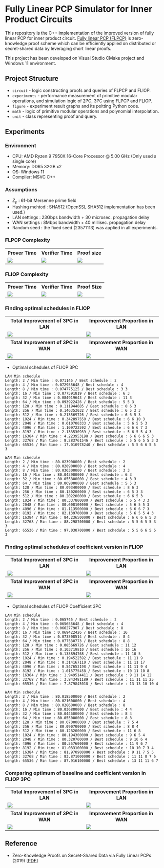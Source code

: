 # Fully Linear PCP Simulator for Inner Product Circuits

This repository is the C++ implementation of the improved version of fully linear PCP for inner product circuit.
[Fully linear PCP (FLPCP)](https://eprint.iacr.org/2019/188.pdf) is zero-knowledge proof scheme which can be efficiently applied on distributed or secret-shared data by leveraging short linear proofs.

This project has been developed on Visual Studio CMake project and Windows 11 environment.

## Project Structure

* `circuit` - logic constructing proofs and queries of FLPCP and FLIOP.
* `experiments` - performance measurement of primitive modular operations, and simulation logic of 2PC, 3PC using FLPCP and FLIOP.
* `figure` - experiment result graphs and its poltting Python code.
* `math` - logic of primitive modular operations and polynomial interpolation.
* `unit` - class representing proof and query.

## Experiments

### Environment

* CPU: AMD Ryzen 9 7950X 16-Core Processor @ 5.00 GHz (Only used a single core)
* Memory: DDR5 32GB x2
* OS: Windows 11
* Compiler: MSVC C++

### Assumptions

* $Z_p$ : 61-bit Mersenne prime field
* Hashing mehtod : SHA512 (OpenSSL SHA512 implementation has been used.)
* LAN settings : 23Gbps bandwidth + 30 microsec. propagation delay
* WAN settings : 8Mbps bandwidth + 40 millisec. propagation delay
* Random seed : the fixed seed (23571113) was applied in all experiments.

### FLPCP Complexity

<div align="center">
  <table>
    <tr>
      <th> Prover Time </th>
      <th> Verifier Time </th>
      <th> Proof size </th>
    </tr>
    <tr>
      <td> <img src="./figure/FLPCP/prover_time.png" /> </td>
      <td> <img src="./figure/FLPCP/verifier_time.png" /> </td>
      <td> <img src="./figure/FLPCP/proof_size.png" /> </td>
    </tr>
  </table>
</div>

### FLIOP Complexity

<div align="center">
  <table>
    <tr>
      <th> Prover Time </th>
      <th> Verifier Time </th>
      <th> Proof Size </th>
    </tr>
    <tr>
      <td> <img src="./figure/FLIOP/prover_time.png" /> </td>
      <td> <img src="./figure/FLIOP/verifier_time.png" /> </td>
      <td> <img src="./figure/FLIOP/proof_size.png" /> </td>
    </tr>
  </table>
</div>

### Finding optimal schedules in FLIOP

<div align="center">
  <table>
    <tr>
      <th> Total Improvement of 3PC in LAN </th>
      <th> Improvement Proportion in LAN </th>
    </tr>
    <tr>
      <td> <img src="./figure/mpc_baseline/3pc_lan_total.png" /> </td>
      <td> <img src="./figure/mpc_baseline/lan_portion.png" /> </td>
    </tr>
    <tr>
      <th> Total Improvement of 3PC in WAN </th>
      <th> Improvement Proportion in WAN </th>
    </tr>
    <tr>
      <td> <img src="./figure/mpc_baseline/3pc_Wan_total.png" /> </td>
      <td> <img src="./figure/mpc_baseline/Wan_portion.png" /> </td>
    </tr>
  </table>
</div>

* Optimal schedules of FLIOP 3PC

```
LAN Min schedule
Length: 2 / Min time : 0.071145 / Best schedule : 2
Length: 4 / Min time : 0.072955648 / Best schedule : 4
Length: 8 / Min time : 0.074775125 / Best schedule : 3 3
Length: 16 / Min time : 0.077591819 / Best schedule : 6 3
Length: 32 / Min time : 0.084919643 / Best schedule : 11 3
Length: 64 / Min time : 0.093922426 / Best schedule : 5 5 3
Length: 128 / Min time : 0.111944685 / Best schedule : 8 6 3
Length: 256 / Min time : 0.146353032 / Best schedule : 6 5 3 3
Length: 512 / Min time : 0.213569726 / Best schedule : 6 6 5 3
Length: 1024 / Min time : 0.342897550 / Best schedule : 6 6 10 3
Length: 2048 / Min time : 0.610700333 / Best schedule : 5 6 5 5 3
Length: 4096 / Min time : 1.109722592 / Best schedule : 6 6 6 7 3
Length: 8192 / Min time : 2.133530939 / Best schedule : 5 6 5 5 4 3
Length: 16384 / Min time : 4.223953198 / Best schedule : 6 6 6 6 5 3
Length: 32768 / Min time : 8.283761546 / Best schedule : 5 5 6 5 5 3 3
Length: 65536 / Min time : 17.010978240 / Best schedule : 5 5 6 6 5 5 3

WAN Min schedule
Length: 2 / Min time : 80.023900000 / Best schedule : 2
Length: 4 / Min time : 80.028900000 / Best schedule : 4
Length: 8 / Min time : 80.036300000 / Best schedule : 3 3
Length: 16 / Min time : 80.043900000 / Best schedule : 6 3
Length: 32 / Min time : 80.055800000 / Best schedule : 4 3 3
Length: 64 / Min time : 80.069000000 / Best schedule : 5 5 3
Length: 128 / Min time : 80.093400000 / Best schedule : 8 6 3
Length: 256 / Min time : 80.130200000 / Best schedule : 6 5 3 3
Length: 512 / Min time : 80.202200000 / Best schedule : 6 6 5 3
Length: 1024 / Min time : 80.337800000 / Best schedule : 6 5 4 3 3
Length: 2048 / Min time : 80.608100000 / Best schedule : 5 6 5 5 3
Length: 4096 / Min time : 81.113500000 / Best schedule : 6 6 6 7 3
Length: 8192 / Min time : 82.139700000 / Best schedule : 5 6 5 5 4 3
Length: 16384 / Min time : 84.236500000 / Best schedule : 6 6 6 6 5 3
Length: 32768 / Min time : 88.298700000 / Best schedule : 5 5 6 5 5 3 3
Length: 65536 / Min time : 97.030700000 / Best schedule : 5 5 6 6 5 5 3
```

### Finding optimal schedules of coefficient version in FLIOP

<div align="center">
  <table>
    <tr>
      <th> Total Improvement of 3PC in LAN </th>
      <th> Improvement Proportion in LAN </th>
    </tr>
    <tr>
      <td> <img src="./figure/mpc_coefficient/3pc_lan_total.png" /> </td>
      <td> <img src="./figure/mpc_coefficient/lan_portion.png" /> </td>
    </tr>
    <tr>
      <th> Total Improvement of 3PC in WAN </th>
      <th> Improvement Proportion in WAN </th>
    </tr>
    <tr>
      <td> <img src="./figure/mpc_coefficient/3pc_Wan_total.png" /> </td>
      <td> <img src="./figure/mpc_coefficient/Wan_portion.png" /> </td>
    </tr>
  </table>
</div>

* Optimal schedules of FLIOP Coefficient 3PC

```
LAN Min schedule
Length: 2 / Min time : 0.065745 / Best schedule : 2
Length: 4 / Min time : 0.065655648 / Best schedule : 4
Length: 8 / Min time : 0.066277907 / Best schedule : 8
Length: 16 / Min time : 0.069422426 / Best schedule : 16
Length: 32 / Min time : 0.073508514 / Best schedule : 8 4
Length: 64 / Min time : 0.077530773 / Best schedule : 8 8
Length: 128 / Min time : 0.085669726 / Best schedule : 11 12
Length: 256 / Min time : 0.103719810 / Best schedule : 16 16
Length: 512 / Min time : 0.133894768 / Best schedule : 11 10 5
Length: 1024 / Min time : 0.194522592 / Best schedule : 11 11 9
Length: 2048 / Min time : 0.314167110 / Best schedule : 11 11 17
Length: 4096 / Min time : 0.547653198 / Best schedule : 11 11 9 4
Length: 8192 / Min time : 1.015775458 / Best schedule : 10 11 10 8
Length: 16384 / Min time : 1.949514411 / Best schedule : 9 11 14 12
Length: 32768 / Min time : 3.843481189 / Best schedule : 11 11 11 25
Length: 65536 / Min time : 7.879845018 / Best schedule : 13 13 10 10 4

WAN Min schedule
Length: 2 / Min time : 80.018500000 / Best schedule : 2
Length: 4 / Min time : 80.021600000 / Best schedule : 4
Length: 8 / Min time : 80.028600000 / Best schedule : 8
Length: 16 / Min time : 80.036800000 / Best schedule : 4 4
Length: 32 / Min time : 80.044600000 / Best schedule : 8 4
Length: 64 / Min time : 80.055000000 / Best schedule : 8 8
Length: 128 / Min time : 80.070000000 / Best schedule : 7 5 4
Length: 256 / Min time : 80.090700000 / Best schedule : 8 8 4
Length: 512 / Min time : 80.128200000 / Best schedule : 11 6 8
Length: 1024 / Min time : 80.194300000 / Best schedule : 9 6 5 4
Length: 2048 / Min time : 80.320700000 / Best schedule : 9 10 6 4
Length: 4096 / Min time : 80.557600000 / Best schedule : 11 9 6 7
Length: 8192 / Min time : 81.033100000 / Best schedule : 10 10 7 3 4
Length: 16384 / Min time : 81.970900000 / Best schedule : 9 11 7 5 5
Length: 32768 / Min time : 83.871000000 / Best schedule : 11 11 8 7 5
Length: 65536 / Min time : 87.916100000 / Best schedule : 13 11 11 6 7
```

### Comparing optimum of baseline and coefficient version in FLIOP 3PC

<div align="center">
  <table>
    <tr>
      <th> Total Improvement of 3PC in LAN </th>
      <th> Improvement Proportion in LAN </th>
    </tr>
    <tr>
      <td> <img src="./figure/comparison_optimum/3pc_lan_total.png" /> </td>
      <td> <img src="./figure/comparison_optimum/lan_portion.png" /> </td>
    </tr>
    <tr>
      <th> Total Improvement of 3PC in WAN </th>
      <th> Improvement Proportion in WAN </th>
    </tr>
    <tr>
      <td> <img src="./figure/comparison_optimum/3pc_Wan_total.png" /> </td>
      <td> <img src="./figure/comparison_optimum/Wan_portion.png" /> </td>
    </tr>
  </table>
</div>

## Reference

* Zero-Knowledge Proofs on Secret-Shared Data via Fully Linear PCPs (2019) [[PDF](https://eprint.iacr.org/2019/188.pdf)]

